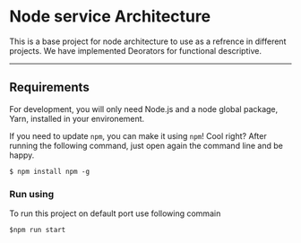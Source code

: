 Node service Architecture
=========================

This is a base project for node architecture to use as a refrence in different projects. We have implemented Deorators for functional descriptive.

---
## Requirements

For development, you will only need Node.js and a node global package, Yarn, installed in your environement.


If you need to update `npm`, you can make it using `npm`! Cool right? After running the following command, just open again the command line and be happy.

    $ npm install npm -g
### Run using 
To run this project on default port use following commain

    $npm run start